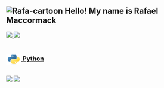 <div>
  <h2><img alt="Rafa-cartoon" src="https://i.picasion.com/pic91/c741b8156729b5fe5f6b1c985e15904c.gif" width=180 height=180>  Hello! My name is Rafael Maccormack</h2>
</div>

<div>
  <a href="https://github.com/rafaelmaccormack">
  <img height="170em" src="https://github-readme-stats.vercel.app/api?username=rafaelmaccormack&show_icons=true&theme=tokyonight&include_all_commits=true&count_private=true"/>
  <img height="170em" src="https://github-readme-stats.vercel.app/api/top-langs/?username=rafaelmaccormack&layout=compact&langs_count=7&theme=tokyonight"/>
</div><br>

<h3><img align="center" alt="Rafa-Python" height="30" width="40" src="https://raw.githubusercontent.com/devicons/devicon/master/icons/python/python-original.svg"> Python</h3>

  ##

<div>
  <a href="https://www.instagram.com/r._.businessman/" target="_blank"><img src="https://img.shields.io/badge/-Instagram-%23E4405F?style=for-the-badge&logo=instagram&logoColor=white" target="_blank"></a>
  <a href="mailto:trabalhodorafael@gmail.com" target="_blank"><img src="https://img.shields.io/badge/-Gmail-%23333?style=for-the-badge&logo=gmail&logoColor=white" target="_blank"></a>
</div>
